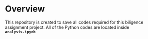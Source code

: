 # Overview

This repository is created to save all codes required for this biligence assignment project. All of the Python codes are located inside **`analysis.ipynb`**